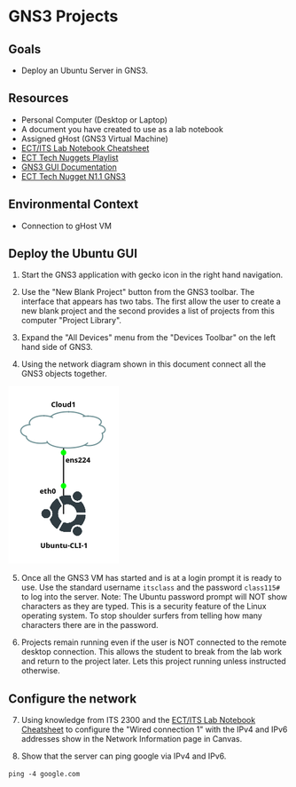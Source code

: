 # GNS3 Projects

## Goals
- Deploy an Ubuntu Server in GNS3.

## Resources
- Personal Computer (Desktop or Laptop)
- A document you have created to use as a lab notebook
- Assigned gHost (GNS3 Virtual Machine)
- [ECT/ITS Lab Notebook Cheatsheet](https://github.com/OHIO-ECT/Lab-Notebook-Cheat-Sheet)
- [ECT Tech Nuggets Playlist](https://www.youtube.com/playlist?list=PLEA5GnkCPRTlvN_eyR99jOSsBCaV6khRS)
- [GNS3 GUI Documentation](https://docs.gns3.com/docs/using-gns3/beginners/the-gns3-gui)
- [ECT Tech Nugget N1.1 GNS3](https://www.youtube.com/watch?v=w5qsM3LhpQI)

## Environmental Context
- Connection to gHost VM

## Deploy the Ubuntu GUI

1. Start the GNS3 application with gecko icon in the right hand navigation.

2. Use the "New Blank Project" button from the GNS3 toolbar. The interface that appears has two tabs. The first allow the user to create a new blank project and the second provides a list of projects from this computer "Project Library".

3. Expand the "All Devices" menu from the "Devices Toolbar" on the left hand side of GNS3.

4. Using the network diagram shown in this document connect all the GNS3 objects together. 

![](./images/deploy-ubuntu.png)

5. Once all the GNS3 VM has started and is at a login prompt it is ready to use. Use the standard username `itsclass` and the password `class115#` to log into the server. Note: The Ubuntu password prompt will NOT show characters as they are typed. This is a security feature of the Linux operating system. To stop shoulder surfers from telling how many characters there are in the password.

6. Projects remain running even if the user is NOT connected to the remote desktop connection. This allows the student to break from the lab work and return to the project later.  Lets this project running unless instructed otherwise.

## Configure the network

7. Using knowledge from ITS 2300 and the [ECT/ITS Lab Notebook Cheatsheet](https://github.com/OHIO-ECT/Lab-Notebook-Cheat-Sheet) to configure the "Wired connection 1" with the IPv4 and IPv6 addresses show in the Network Information page in Canvas.

8. Show that the server can ping google via IPv4 and IPv6.

```ping -4 google.com```

